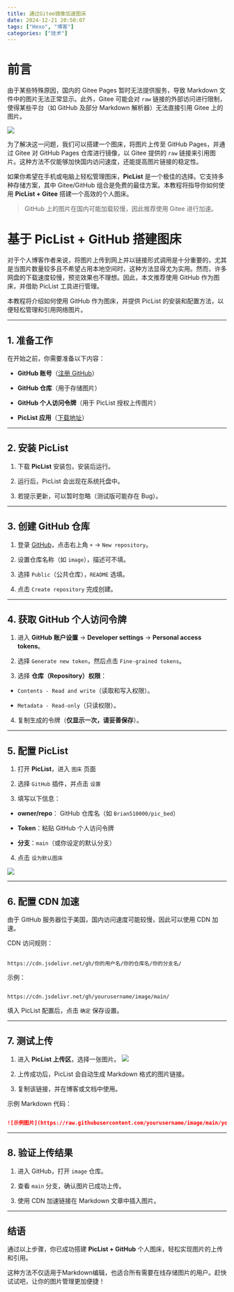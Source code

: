 ```yaml
---
title: 通过Gitee镜像加速图床
date: 2024-12-21 20:50:07
tags: ["Hexo", "博客"]
categories: ["技术"]
---
```




# 前言

由于某些特殊原因，国内的 Gitee Pages 暂时无法提供服务，导致 Markdown 文件中的图片无法正常显示。此外，Gitee 可能会对 `raw` 链接的外部访问进行限制，使得某些平台（如 GitHub 及部分 Markdown 解析器）无法直接引用 Gitee 上的图片。

![](https://cdn.jsdelivr.net/gh/Brian510000/pic_bed/web-site/image.png)

为了解决这一问题，我们可以搭建一个图床，将图片上传至 GitHub Pages，并通过 Gitee 对 GitHub Pages 仓库进行镜像，以 Gitee 提供的 `raw` 链接来引用图片。这种方法不仅能够加快国内访问速度，还能提高图片链接的稳定性。

  

如果你希望在手机或电脑上轻松管理图床，**PicList** 是一个极佳的选择。它支持多种存储方案，其中 Gitee/GitHub 组合是免费的最佳方案。本教程将指导你如何使用 **PicList + Gitee** 搭建一个高效的个人图床。

  

> GitHub 上的图片在国内可能加载较慢，因此推荐使用 Gitee 进行加速。

  
  

# 基于 PicList + GitHub 搭建图床

  
  

对于个人博客作者来说，将图片上传到网上并以链接形式调用是十分重要的，尤其是当图片数量较多且不希望占用本地空间时，这种方法显得尤为实用。然而，许多网盘的下载速度较慢，预览效果也不理想。因此，本文推荐使用 GitHub 作为图床，并借助 PicList 工具进行管理。

  

本教程将介绍如何使用 GitHub 作为图床，并提供 PicList 的安装和配置方法，以便轻松管理和引用网络图片。

  

---

  

## 1. 准备工作

  

在开始之前，你需要准备以下内容：

  

- **GitHub 账号**（[注册 GitHub](https://github.com/)）

- **GitHub 仓库**（用于存储图片）

- **GitHub 个人访问令牌**（用于 PicList 授权上传图片）

- **PicList 应用**（[下载地址](https://piclist.cn/app#%E4%B8%8B%E8%BD%BD%E5%AE%89%E8%A3%85)）

  

---

  

## 2. 安装 PicList

  

1. 下载 **PicList** 安装包，安装后运行。

2. 运行后，PicList 会出现在系统托盘中。

3. 若提示更新，可以暂时忽略（测试版可能存在 Bug）。

  

---

  

## 3. 创建 GitHub 仓库

  

1. 登录 [GitHub](https://github.com/)，点击右上角 `+` → `New repository`。

2. 设置仓库名称（如 `image`），描述可不填。

3. 选择 `Public`（公共仓库），`README` 选填。

4. 点击 `Create repository` 完成创建。

  

---

  

## 4. 获取 GitHub 个人访问令牌

  

1. 进入 **GitHub 账户设置** → **Developer settings** → **Personal access tokens**。

2. 选择 `Generate new token`，然后点击 `Fine-grained tokens`。

3. 选择 **仓库（Repository）权限**：

- `Contents - Read and write`（读取和写入权限）。

- `Metadata - Read-only`（只读权限）。

4. 复制生成的令牌（**仅显示一次，请妥善保存**）。

  

---

  

## 5. 配置 PicList

  

1. 打开 **PicList**，进入 `图床` 页面

2. 选择 `GitHub` 插件，并点击 `设置`

3. 填写以下信息：

- **owner/repo**： GitHub 仓库名（如 `Brian510000/pic_bed`）

- **Token**：粘贴 GitHub 个人访问令牌

- **分支**：`main`（或你设定的默认分支）

4. 点击 `设为默认图床`

![](https://cdn.jsdelivr.net/gh/Brian510000/pic_bed/web-site/20250221233542832.png)

---

  

## 6. 配置 CDN 加速

  

由于 GitHub 服务器位于美国，国内访问速度可能较慢，因此可以使用 CDN 加速。

  

CDN 访问规则：

```

https://cdn.jsdelivr.net/gh/你的用户名/你的仓库名/你的分支名/

```

  

示例：

```

https://cdn.jsdelivr.net/gh/yourusername/image/main/

```

  

填入 PicList 配置后，点击 `确定` 保存设置。

  

---

  

## 7. 测试上传

  

1. 进入 **PicList 上传区**，选择一张图片。
![](https://cdn.jsdelivr.net/gh/Brian510000/pic_bed/web-site/20250221234136757.png)
2. 上传成功后，PicList 会自动生成 Markdown 格式的图片链接。

3. 复制该链接，并在博客或文档中使用。

  

示例 Markdown 代码：

```markdown

![示例图片](https://raw.githubusercontent.com/yourusername/image/main/your-image.png)

```

  

---

  

## 8. 验证上传结果

  

1. 进入 GitHub，打开 `image` 仓库。

2. 查看 `main` 分支，确认图片已成功上传。

3. 使用 CDN 加速链接在 Markdown 文章中插入图片。

  

---

  

## 结语

  

通过以上步骤，你已成功搭建 **PicList + GitHub** 个人图床，轻松实现图片的上传和引用。

  

这种方法不仅适用于Markdown编辑，也适合所有需要在线存储图片的用户。赶快试试吧，让你的图片管理更加便捷！